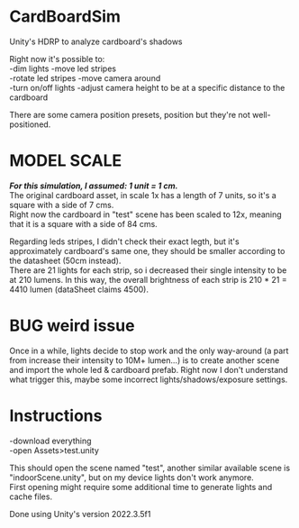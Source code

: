 # CardBoardSim
Unity's HDRP to analyze cardboard's shadows

Right now it's possible to:  
-dim lights 
-move led stripes  
-rotate led stripes
-move camera around  
-turn on/off lights 
-adjust camera height to be at a specific distance to the cardboard

There are some camera position presets, position but they're not well-positioned.

# MODEL SCALE
***For this simulation, I assumed: 1 unit = 1 cm.***  
The original cardboard asset, in scale 1x has a length of 7 units, so it's a square with a side of 7 cms.  
Right now the cardboard in "test" scene has been scaled to 12x, meaning that it is a square with a side of 84 cms.

Regarding leds stripes, I didn't check their exact legth, but it's approximately cardboard's same one, they should be smaller according to the datasheet (50cm instead).  
There are 21 lights for each strip, so i decreased their single intensity to be at 210 lumens. In this way, the overall brightness of each strip is 210 * 21 = 4410 lumen (dataSheet claims 4500).

# BUG weird issue
Once in a while, lights decide to stop work and the only way-around (a part from increase their intensity to 10M+ lumen...) is to create another scene and import the whole led & cardboard prefab.
Right now I don't understand what trigger this, maybe some incorrect lights/shadows/exposure settings. 


# Instructions
  
-download everything  
-open Assets>test.unity  

This should open the scene named "test", another similar available scene is "indoorScene.unity", but on my device lights don't work anymore.  
First opening might require some additional time to generate lights and cache files.

Done using Unity's version 2022.3.5f1

